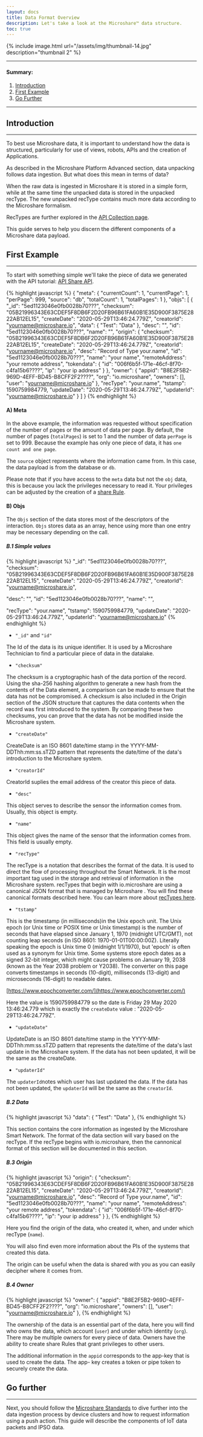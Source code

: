 ```yaml
---
layout: docs
title: Data Format Overview
description: Let's take a look at the Microshare™ data structure.
toc: true
---
```





{% include image.html url="/assets/img/thumbnail-14.jpg" description="thumbnail 2" %}


---------------------------------------


#### Summary:

1. [Introduction](./#introduction)
2. [First Example](./#first-example)
3. [Go Further](./#go-further)

---------------------------------------


## Introduction
---------------------------------------

To best use Microshare data, it is important to understand how the data is structured,
 particularly for use of views, robots, APIs and the creation of Applications.

As described in the Microshare Platform Advanced section, data unpacking follows data ingestion. But what does this mean in terms of data? 

When the raw data is ingested in Microshare it is stored in a simple form, while at the same time the unpacked data is stored in the unpacked recType. The new unpacked recType contains much more data according to the Microshare formalism.

RecTypes are further explored in the [API Collection page](/docs/2/technical/api/api-collection/#api-structures).

This guide serves to help you discern the different components of a Microshare data payload. 


## First Example
---------------------------------------

To start with something simple we'll take the piece of data we generated with the API tutorial: [API Share API](/docs/2/technical/api/share-api/#2-write-data).


{% highlight javascript %}
{
    "meta": {
        "currentCount": 1,
        "currentPage": 1,
        "perPage": 999,
        "source": "db",
        "totalCount": 1,
        "totalPages": 1
    },
    "objs": [
        {
            "_id": "5ed1123046e0fb0028b70???",
            "checksum": "05B21996343E63CDEF5F8DB6F2D20FB96B61FA60B1E35D900F3875E2822AB12EL15",
            "createDate": "2020-05-29T13:46:24.779Z",
            "creatorId": "yourname@microshare.io",
            "data": {
                "Test": "Data"
            },
            "desc": "",
            "id": "5ed1123046e0fb0028b70???",
            "name": "",
            "origin": {
                "checksum": "05B21996343E63CDEF5F8DB6F2D20FB96B61FA60B1E35D900F3875E2822AB12EL15",
                "createDate": "2020-05-29T13:46:24.779Z",
                "creatorId": "yourname@microshare.io",
                "desc": "Record of Type your.name",
                "id": "5ed1123046e0fb0028b70???",
                "name": "your name",
                "remoteAddress": "your remote address",
                "tokendata": {
                    "id": "006f6b5f-171e-46cf-8f70-c4fa15b6????",
                    "ip": "your ip address"
                }
            },
            "owner": {
                "appid": "B8E2F5B2-969D-4EFF-BD45-B8CFF2F2????",
                "org": "io.microshare",
                "owners": [],
                "user": "yourname@microshare.io"
            },
            "recType": "your.name",
            "tstamp": 1590759984779,
            "updateDate": "2020-05-29T13:46:24.779Z",
            "updaterId": "yourname@microshare.io"
        }
    ]
}
{% endhighlight %}

#### A) Meta

In the above example, the information was requested without specification of the number of pages or the amount of data per page.  By default, the number of pages (`totalPages`) is set to 1 and the number of data `perPage` is set to 999. Because the example has only one piece of data, it has `one count and one page`. 

The `source` object represents where the information came from. In this case, the data payload is from the database or `db`.

Please note that if you have access to the `meta` data but not the `obj` data, this is because you lack the privileges necessary to read it. Your privileges can be adjusted by the creation of a [share Rule](/docs/2/technical/microshare-platform/rules-guide).


#### B) Objs

The `Objs` section of the data stores most of the descriptors of the interaction. `Objs` stores data as an array, hence using more than one entry may be necessary depending on the call.   

##### B.1 Simple values

{% highlight javascript %}
"_id": "5ed1123046e0fb0028b70???",
"checksum": "05B21996343E63CDEF5F8DB6F2D20FB96B61FA60B1E35D900F3875E2822AB12EL15",
"createDate": "2020-05-29T13:46:24.779Z",
"creatorId": "yourname@microshare.io",

"desc": "",
"id": "5ed1123046e0fb0028b70???",
"name": "",

"recType": "your.name",
"tstamp": 1590759984779,
"updateDate": "2020-05-29T13:46:24.779Z",
"updaterId": "yourname@microshare.io"
{% endhighlight %}

* `"_id"` and `"id"`

The Id of the data is its unique identifier. It is used by a Microshare Technician to find a particular piece of data in the datalake.

* `"checksum"`

The checksum is a cryptographic hash of the data portion of the record. Using the sha-256 hashing algorithm to generate a new hash from the contents of the Data element, a comparison can be made to ensure that the data has not be compromised. A checksum is also included in the Origin section of the JSON structure that captures the data contents when the record was first introduced to the system. By comparing these two checksums, you can prove that the data has not be modified inside the Microshare  system.

* `"createDate"`

CreateDate is an ISO 8601 date/time stamp in the YYYY-MM-DDThh:mm:ss.sTZD pattern that represents the date/time of the data's introduction to the Microshare  system.

* `"creatorId"`

CreatorId suplies the email address of the creator this piece of data.

* `"desc"`

This object serves to describe the sensor the information comes from. Usually, this object is empty. 

* `"name"`

This object gives the name of the sensor that the information comes from. This field is usually empty. 

* `"recType"`

The recType is a notation that describes the format of the data. It is used to direct the flow of processing throughout the Smart Network. It is the most important tag used in the storage and retrieval of information in the Microshare system. recTypes that begin with io.microshare are using a canonical JSON format that is managed by Microshare . You will find these canonical formats described here. You can learn more about [recTypes here](/docs/2/technical/microshare-platform-advanced/data-ingestion/#2-lorawan-network-ingestion-via-device-cluster).

* `"tstamp"`

This is the timestamp (in milliseconds)in the Unix epoch unit. The Unix epoch (or Unix time or POSIX time or Unix timestamp) is the number of seconds that have elapsed since January 1, 1970 (midnight UTC/GMT), not counting leap seconds (in ISO 8601: 1970-01-01T00:00:00Z). Literally speaking the epoch is Unix time 0 (midnight 1/1/1970), but 'epoch' is often used as a synonym for Unix time. Some systems store epoch dates as a signed 32-bit integer, which might cause problems on January 19, 2038 (known as the Year 2038 problem or Y2038). The converter on this page converts timestamps in seconds (10-digit), milliseconds (13-digit) and microseconds (16-digit) to readable dates.

[https://www.epochconverter.com/](https://www.epochconverter.com/)

Here the value is 1590759984779 so the date is Friday 29 May 2020 13:46:24.779 which is exactly the `createDate` value : "2020-05-29T13:46:24.779Z".

* `"updateDate"`

UpdateDate is an ISO 8601 date/time stamp in the YYYY-MM-DDThh:mm:ss.sTZD pattern that represents the date/time of the data's last update in the Microshare  system. If the data has not been updated, it will be the same as the createDate.

* `"updaterId"`

The `updaterId`notes which user has last updated the data. If the data has not been updated, the `updaterId` will be the same as the `creatorId`.

##### B.2 Data

{% highlight javascript %}
"data": {
    "Test": "Data"
},
{% endhighlight %}

This section contains the core information as ingested by the Microshare Smart Network. The format of the data section will vary based on the recType. If the recType begins with io.microshare, then the cannonical format of this section will be documented in this section.

##### B.3 Origin

{% highlight javascript %}
"origin": {
    "checksum": "05B21996343E63CDEF5F8DB6F2D20FB96B61FA60B1E35D900F3875E2822AB12EL15",
    "createDate": "2020-05-29T13:46:24.779Z",
    "creatorId": "yourname@microshare.io",
    "desc": "Record of Type your.name",
    "id": "5ed1123046e0fb0028b70???",
    "name": "your name",
    "remoteAddress": "your remote address",
    "tokendata": {
        "id": "006f6b5f-171e-46cf-8f70-c4fa15b6????",
        "ip": "your ip address"
    }
},
{% endhighlight %}

Here you find the origin of the data, who created it, when, and under which recType (`name`).

You will also find even more information about the PIs of the systems that created this data.

The origin can be useful when the data is shared with you as you can easily decipher where it comes from.


##### B.4 Owner

{% highlight javascript %}
"owner": {
    "appid": "B8E2F5B2-969D-4EFF-BD45-B8CFF2F2????",
    "org": "io.microshare",
    "owners": [],
    "user": "yourname@microshare.io"
},
{% endhighlight %}

The ownership of the data is an essential part of the data, here you will find who owns the data, which account (`user`) and under which identity (`org`). There may be multiple owners for every piece of data. Owners have the ability to create share Rules that grant privileges to other users. 

The additional information in the `appid` corresponds to the app-key that is used to create the data. The app- key creates a token or pipe token to securely create the data. 

## Go further
---------------------------------------


Next, you should follow the [Microshare Standards](/docs/2/technical/data-format/microshare-standards) to dive further into the data ingestion process by device clusters and how to request information using a push action. This guide will describe the components of IoT data packets and IPSO data. 


 